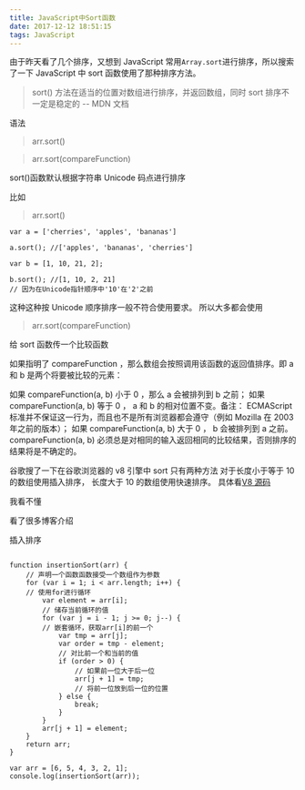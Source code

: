 ```yaml
---
title: JavaScript中Sort函数
date: 2017-12-12 18:51:15
tags: JavaScript
---
```


由于昨天看了几个排序，又想到 JavaScript 常用`Array.sort`进行排序，所以搜索了一下 JavaScript 中 sort 函数使用了那种排序方法。

<!-- more -->

> sort() 方法在适当的位置对数组进行排序，并返回数组，同时 sort 排序不一定是稳定的 -- MDN 文档

语法

> arr.sort()

> arr.sort(compareFunction)

sort()函数默认根据字符串 Unicode 码点进行排序

比如

> arr.sort()

```
var a = ['cherries', 'apples', 'bananas']

a.sort(); //['apples', 'bananas', 'cherries']

var b = [1, 10, 21, 2];

b.sort(); //[1, 10, 2, 21]
// 因为在Unicode指针顺序中'10'在'2'之前

```

这种这种按 Unicode 顺序排序一般不符合使用要求。 所以大多都会使用

> arr.sort(compareFunction)

给 sort 函数传一个比较函数

如果指明了 compareFunction ，那么数组会按照调用该函数的返回值排序。即 a 和 b 是两个将要被比较的元素：

如果 compareFunction(a, b) 小于 0 ，那么 a 会被排列到 b 之前； 如果 compareFunction(a, b) 等于 0 ， a 和 b 的相对位置不变。备注： ECMAScript 标准并不保证这一行为，而且也不是所有浏览器都会遵守（例如 Mozilla 在 2003 年之前的版本）； 如果 compareFunction(a, b) 大于 0 ， b 会被排列到 a 之前。 compareFunction(a, b) 必须总是对相同的输入返回相同的比较结果，否则排序的结果将是不确定的。

谷歌搜了一下在谷歌浏览器的 v8 引擎中 sort 只有两种方法 对于长度小于等于 10 的数组使用插入排序， 长度大于 10 的数组使用快速排序。 具体看[V8 源码](https://github.com/v8/v8/blob/be3c2cdd8de464dd0832c0ba4c9159ce5a0ce979/src/js/array.js#L707)

我看不懂

看了很多博客介绍

插入排序

```

function insertionSort(arr) {
    // 声明一个函数函数接受一个数组作为参数
    for (var i = 1; i < arr.length; i++) {
    // 使用for进行循环
        var element = arr[i];
        // 储存当前循环的值
        for (var j = i - 1; j >= 0; j--) {
        // 嵌套循环，获取arr[i]的前一个
            var tmp = arr[j];
            var order = tmp - element;
            // 对比前一个和当前的值
            if (order > 0) {
                // 如果前一位大于后一位
                arr[j + 1] = tmp;
                // 将前一位放到后一位的位置
            } else {
                break;
            }
        }
        arr[j + 1] = element;
    }
    return arr;
}

var arr = [6, 5, 4, 3, 2, 1];
console.log(insertionSort(arr));
```
